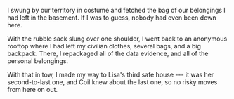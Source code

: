 I swung by our territory in costume and fetched the bag of our belongings I had
left in the basement. If I was to guess, nobody had even been down here.

With the rubble sack slung over one shoulder, I went back to an anonymous
rooftop where I had left my civilian clothes, several bags, and a big backpack.
There, I repackaged all of the data evidence, and all of the personal belongings.

With that in tow, I made my way to Lisa's third safe house --- it was her second-to-last
one, and Coil knew about the last one, so no risky moves from here on out.


